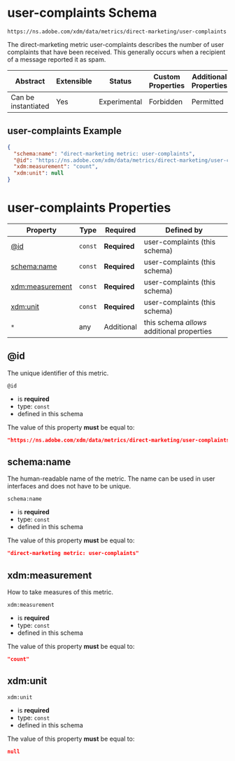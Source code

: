 
# user-complaints Schema

```
https://ns.adobe.com/xdm/data/metrics/direct-marketing/user-complaints
```

The direct-marketing metric user-complaints describes the number of user complaints that have been received. This generally occurs when a recipient of a message reported it as spam.

| Abstract | Extensible | Status | Custom Properties | Additional Properties | Defined In |
|----------|------------|--------|-------------------|-----------------------|------------|
| Can be instantiated | Yes | Experimental | Forbidden | Permitted | [data/user-complaints.schema.json](data/user-complaints.schema.json) |

## user-complaints Example
```json
{
  "schema:name": "direct-marketing metric: user-complaints",
  "@id": "https://ns.adobe.com/xdm/data/metrics/direct-marketing/user-complaints",
  "xdm:measurement": "count",
  "xdm:unit": null
}
```

# user-complaints Properties

| Property | Type | Required | Defined by |
|----------|------|----------|------------|
| [@id](#@id) | `const` | **Required** | user-complaints (this schema) |
| [schema:name](#schemaname) | `const` | **Required** | user-complaints (this schema) |
| [xdm:measurement](#xdmmeasurement) | `const` | **Required** | user-complaints (this schema) |
| [xdm:unit](#xdmunit) | `const` | **Required** | user-complaints (this schema) |
| `*` | any | Additional | this schema *allows* additional properties |

## @id

The unique identifier of this metric.

`@id`
* is **required**
* type: `const`
* defined in this schema

The value of this property **must** be equal to:

```json
"https://ns.adobe.com/xdm/data/metrics/direct-marketing/user-complaints"
```





## schema:name

The human-readable name of the metric. The name can be used in user interfaces and does not have to be unique.

`schema:name`
* is **required**
* type: `const`
* defined in this schema

The value of this property **must** be equal to:

```json
"direct-marketing metric: user-complaints"
```





## xdm:measurement

How to take measures of this metric.

`xdm:measurement`
* is **required**
* type: `const`
* defined in this schema

The value of this property **must** be equal to:

```json
"count"
```





## xdm:unit


`xdm:unit`
* is **required**
* type: `const`
* defined in this schema

The value of this property **must** be equal to:

```json
null
```




